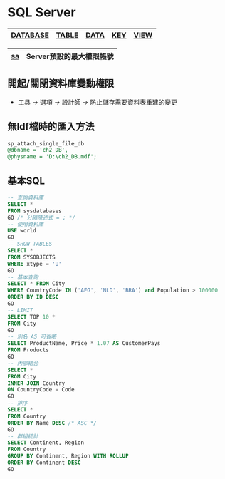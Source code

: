 # SQL Server
|[DATABASE](./DATABASE.md)|[TABLE](./TABLE.md)|[DATA](./DATA.md)|[KEY](./KEY.md)|[VIEW](./VIEW.md)|
|-|-|-|-|-|

|[sa](sa.md)|Server預設的最大權限帳號|
|-|-|


## 開起/關閉資料庫變動權限
+ 工具 -> 選項 -> 設計師 -> 防止儲存需要資料表重建的變更

## 無ldf檔時的匯入方法
```sql
sp_attach_single_file_db
@dbname = 'ch2_DB',
@physname = 'D:\ch2_DB.mdf';
```
## 基本SQL
```sql
-- 查詢資料庫
SELECT * 
FROM sysdatabases 
GO /* 分隔陳述式 = ; */
-- 使用資料庫
USE world
GO
-- SHOW TABLES
SELECT * 
FROM SYSOBJECTS
WHERE xtype = 'U'
GO
-- 基本查詢
SELECT * FROM City
WHERE CountryCode IN ('AFG', 'NLD', 'BRA') and Population > 100000
ORDER BY ID DESC
GO
-- LIMIT
SELECT TOP 10 *
FROM City
GO
-- 別名 AS 可省略
SELECT ProductName, Price * 1.07 AS CustomerPays
FROM Products 
GO
-- 內部結合
SELECT *
FROM City
INNER JOIN Country
ON CountryCode = Code
GO
-- 排序
SELECT * 
FROM Country
ORDER BY Name DESC /* ASC */
GO
-- 群組統計
SELECT Continent, Region
FROM Country
GROUP BY Continent, Region WITH ROLLUP
ORDER BY Continent DESC
GO
```